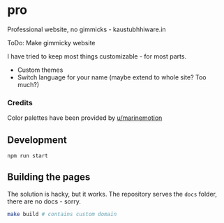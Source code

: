 # pro
Professional website, no gimmicks - kaustubhhiware.in

ToDo: Make gimmicky website

I have tried to keep most things customizable - for most parts.

* Custom themes
* Switch language for your name (maybe extend to whole site? Too much?)

### Credits

Color palettes have been provided by [u/marinemotion](https://www.reddit.com/user/marinemotion/)

## Development

```
npm run start
```

## Building the pages

The solution is hacky, but it works.
The repository serves the `docs` folder, there are no docs - sorry.

```sh
make build # contains custom domain
```
